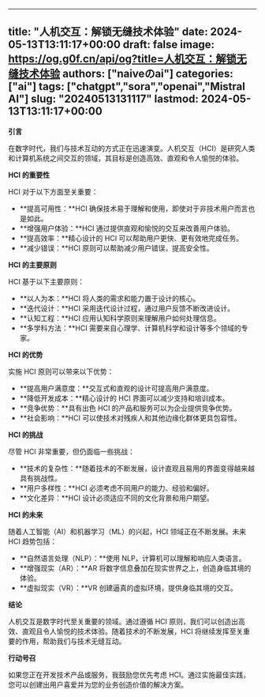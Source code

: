 
---
title: "人机交互：解锁无缝技术体验"
date: 2024-05-13T13:11:17+00:00
draft: false
image: https://og.g0f.cn/api/og?title=人机交互：解锁无缝技术体验
authors: ["naiveのai"]
categories: ["ai"]
tags: ["chatgpt","sora","openai","Mistral AI"]
slug: "20240513131117"
lastmod: 2024-05-13T13:11:17+00:00
---
**引言**

在数字时代，我们与技术互动的方式正在迅速演变。人机交互（HCI）是研究人类和计算机系统之间交互的领域，其目标是创造高效、直观和令人愉悦的体验。

**HCI 的重要性**

HCI 对于以下方面至关重要：

* **提高可用性：**HCI 确保技术易于理解和使用，即使对于非技术用户而言也是如此。
* **增强用户体验：**HCI 通过提供直观和愉悦的交互来改善用户体验。
* **提高效率：**精心设计的 HCI 可以帮助用户更快、更有效地完成任务。
* **减少错误：**HCI 原则可以帮助减少用户错误，提高安全性。

**HCI 的主要原则**

HCI 基于以下主要原则：

* **以人为本：**HCI 将人类的需求和能力置于设计的核心。
* **迭代设计：**HCI 采用迭代设计过程，通过用户反馈不断改进设计。
* **认知工程：**HCI 应用认知科学原则来理解用户如何处理信息。
* **多学科方法：**HCI 需要来自心理学、计算机科学和设计等多个领域的专家。

**HCI 的优势**

实施 HCI 原则可以带来以下优势：

* **提高用户满意度：**交互式和直观的设计可提高用户满意度。
* **降低开发成本：**精心设计的 HCI 界面可以减少支持和培训成本。
* **竞争优势：**具有出色 HCI 的产品和服务可以为企业提供竞争优势。
* **社会影响：**HCI 可以使技术对残疾人和其他边缘化群体更具包容性。

**HCI 的挑战**

尽管 HCI 非常重要，但仍面临一些挑战：

* **技术的复杂性：**随着技术的不断发展，设计直观且易用的界面变得越来越具有挑战性。
* **用户多样性：**HCI 必须考虑不同用户的能力、经验和偏好。
* **文化差异：**HCI 设计必须适应不同的文化背景和用户期望。

**HCI 的未来**

随着人工智能（AI）和机器学习（ML）的兴起，HCI 领域正在不断发展。未来 HCI 趋势包括：

* **自然语言处理（NLP）：**使用 NLP，计算机可以理解和响应人类语言。
* **增强现实（AR）：**AR 将数字信息叠加在现实世界之上，创造身临其境的体验。
* **虚拟现实（VR）：**VR 创建逼真的虚拟环境，提供身临其境的交互。

**结论**

人机交互是数字时代至关重要的领域。通过遵循 HCI 原则，我们可以创造出高效、直观且令人愉悦的技术体验。随着技术的不断发展，HCI 将继续发挥至关重要的作用，帮助我们与技术无缝互动。

**行动号召**

如果您正在开发技术产品或服务，我鼓励您优先考虑 HCI。通过实施最佳实践，您可以创建出用户喜爱并为您的业务创造价值的解决方案。